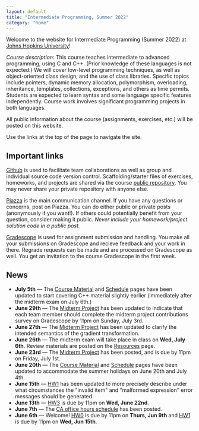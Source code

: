 ```yaml
---
layout: default
title: "Intermediate Programming, Summer 2022"
category: "home"
---
```


Welcome to the website for Intermediate Programming (Summer 2022) at
<a class="external" target="_blank" href="https://www.jhu.edu/">Johns Hopkins University</a>!

*Course description*: This course teaches intermediate to advanced
programming, using C and C++. (Prior knowledge of these languages is not
expected.) We will cover low-level programming techniques, as well as
object-oriented class design, and the use of class libraries. Specific
topics include pointers, dynamic memory allocation, polymorphism,
overloading, inheritance, templates, collections, exceptions, and others
as time permits. Students are expected to learn syntax and some language
specific features independently. Course work involves significant
programming projects in both languages.

All public information about the course (assignments, exercises, etc.) will
be posted on this website.

Use the links at the top of the page to navigate the site.

## Important links

<a class="external" target="_blank" href="https://github.com">Github</a> is used to facilitate
team collaborations as well as group and individual
source code version control. Scaffolding/starter files of
exercises, homeworks, and projects are shared via the course
<a class="external" target="_blank" href="https://github.com/jhu-ip/cs220-summer22-public">public repository</a>.
You may never share your private repository with anyone else.

<a class="external" target="_blank" href="https://piazza.com/jhu/summer2022/en601220/home">Piazza</a> is
the main communication channel. If you have any questions or concerns,
post on Piazza. You can do either public or private posts (anonymously
if you want!). If others could potentially benefit from your question,
consider making it public. *Never include your homework/project solution
code in a public post.*

<a class="external" target="_blank" href="https://www.gradescope.com/">Gradescope</a> is used for
assignment submission and handling. You make all your submissions on
Gradescope and recieve feedback and your work in there. Regrade requests
can be made and are processed on Gradescope as well. You get an invitation
to the course Gradescope in the first week.


## News

* **July 5th** — The [Course Material](material.html) and [Schedule](schedule.html)
  pages have been updated to start covering C++ material slightly earlier
  (immediately after the midterm exam on July 6th.)
* **June 29th** — The [Midterm Project](assign/midterm.html) has been updated to
  indicate that each team member should complete the midterm project contributions
  survey on Gradescope by 11pm on Sunday, July 3rd.
* **June 27th** — The [Midterm Project](assign/midterm.html) has been updated
  to clarify the intended semantics of the gradient transformation.
* **June 26th** — The midterm exam will take place in class on **Wed, July 6th**.
  Review materials are posted on the [Resources](resources.html) page.
* **June 23rd** — The [Midterm Project](assign/midterm.html) has been posted, and is
  due by 11pm on Friday, July 1st.
* **June 20th** — The [Course Material](material.html) and [Schedule](schedule.html)
  pages have been updated to accommodate the summer holidays on June 20th and
  July 4th.
* **June 15th** — [HW1](assign/hw1.html) has been updated to more precisely
  describe under what circumstances the "invalid item" and "malformed expression"
  error messages should be generated.
* **June 13th** — [HW3](assign/hw3.html) is due by 11pm on **Wed, June 22nd**.
* **June 7th** — The [CA office hours schedule](officehours.html) has been posted.
* **June 6th** — Welcome! [HW0](assign/hw0.html) is due by 11pm on **Thurs, Jun 9th** and
  [HW1](assign/hw1.html) is due by 11pm on **Wed, Jun 15th**.
